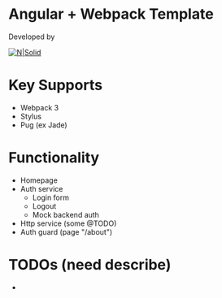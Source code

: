 # Angular + Webpack Template

Developed by 

[![N|Solid](https://magora-systems.com/public-new/img/header/logo_black.svg)](https://magora-systems.com)

# Key Supports

  * Webpack 3
  * Stylus
  * Pug (ex Jade)


# Functionality
 * Homepage
 * Auth service
    * Login form
    * Logout
    * Mock backend auth
* Http service (some @TODO)
* Auth guard (page "/about")

# TODOs (need describe)
* 

    
